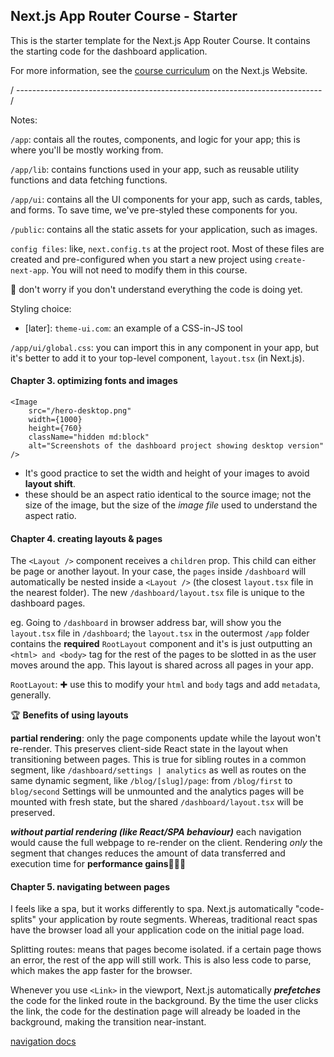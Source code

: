 ## Next.js App Router Course - Starter

This is the starter template for the Next.js App Router Course. It contains the starting code for the dashboard application.

For more information, see the [course curriculum](https://nextjs.org/learn) on the Next.js Website.


/ ---------------------------------------------------------------------------- /

Notes:

`/app`: contais all the routes, components, and logic for your app; this is where
    you'll be mostly working from.

`/app/lib`: contains functions used in your app, such as reusable utility functions and data fetching
    functions.

`/app/ui`: contains all the UI components for your app, such as cards, tables,
    and forms. To save time, we've pre-styled these components for you.

`/public`: contains all the static assets for your application, such as images.

`config files`: like, `next.config.ts` at the project root. Most of these files
    are created and pre-configured when you start a new project using `create-next-app`.
    You will not need to modify them in this course.

🤗 don't worry if you don't understand everything the code is doing yet.


Styling choice:
- [later]: `theme-ui.com`: an example of a CSS-in-JS tool

`/app/ui/global.css`: you can import this in any component in your app, but it's better to
    add it to your top-level component, `layout.tsx` (in Next.js).


#### Chapter 3. optimizing fonts and images
```
<Image
    src="/hero-desktop.png"
    width={1000}
    height={760}
    className="hidden md:block"
    alt="Screenshots of the dashboard project showing desktop version"
/>
```

- It's good practice to set the width and height of your images to avoid **layout shift**.
- these should be an aspect ratio identical to the source image; not the size of the image,
    but the size of the *image file* used to understand the aspect ratio.


#### Chapter 4. creating layouts & pages

The `<Layout />` component receives a `children` prop. This child can either be page or
another layout. In your case, the `pages` inside `/dashboard` will automatically be
nested inside a `<Layout />` (the closest `layout.tsx` file in the nearest folder).
The new `/dashboard/layout.tsx` file is unique to the dashboard pages.

eg. Going to `/dashboard` in browser address bar, will show you the `layout.tsx` file in
    `/dashboard`; the `layout.tsx` in the outermost `/app` folder contains the **required**
    `RootLayout` component and it's is just outputting an `<html> and <body>` tag for the
    rest of the pages to be slotted in as the user moves around the app. This layout is
    shared across all pages in your app.

`RootLayout`:
✚ use this to modify your `html` and `body` tags and add `metadata`, generally.


🏆 **Benefits of using layouts**

**partial rendering**:
only the page components update while the layout won't re-render.
This preserves client-side React state in the layout when transitioning between pages.
This is true for sibling routes in a common segment, like `/dashboard/settings | analytics`
as well as routes on the same dynamic segment, like `/blog/[slug]/page`:
    from `/blog/first` to `blog/second`
Settings will be unmounted and the analytics pages will be mounted with fresh state,
but the shared `/dashboard/layout.tsx` will be preserved.

***without partial rendering (like React/SPA behaviour)***
each navigation would cause the full webpage to re-render on the client.
Rendering *only* the segment that changes reduces the amount of data transferred
and execution time for **performance gains**💪💪💪


#### Chapter 5. navigating between pages
I feels like a spa, but it works differently to spa.
Next.js  automatically "code-splits" your application by route segments. Whereas,
traditional react spas have the browser load all your application code on the
initial page load.

Splitting routes: means that pages become isolated. if a certain page thows an
error, the rest of the app will still work. This is also less code to parse, which
makes the app faster for the browser.

Whenever you use `<Link>` in the viewport, Next.js automatically ***prefetches*** the
code for the linked route in the background. By the time the user clicks the link, the
code for the destination page will already be loaded in the background, making the
transition near-instant.

[navigation docs](https://nextjs.org/docs/app/building-your-application/routing/linking-and-navigating#how-routing-and-navigation-works)
